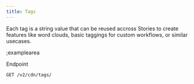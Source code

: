 ```yaml
---
title: Tags
---
```


Each tag is a string value that can be reused accross Stories to create features like word clouds, basic taggings for custom workflows, or similar usecases.

;examplearea

Endpoint

```bash
GET /v2/cdn/tags/
```
